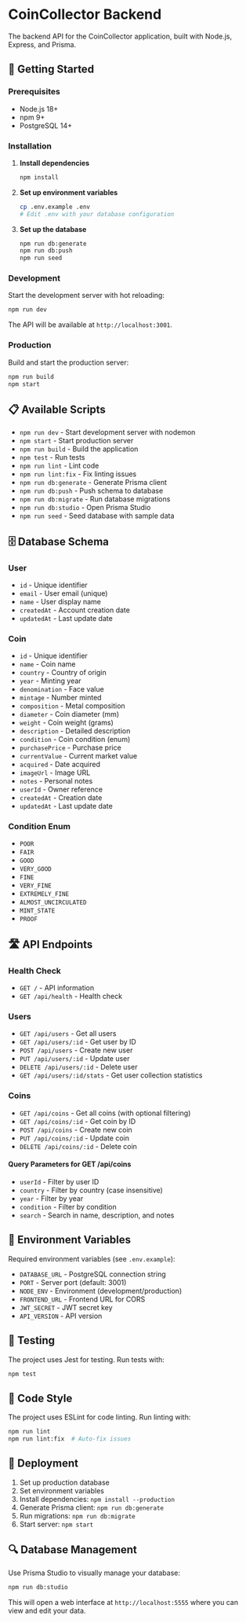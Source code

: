 # CoinCollector Backend

The backend API for the CoinCollector application, built with Node.js, Express, and Prisma.

## 🚀 Getting Started

### Prerequisites
- Node.js 18+
- npm 9+
- PostgreSQL 14+

### Installation

1. **Install dependencies**
   ```bash
   npm install
   ```

2. **Set up environment variables**
   ```bash
   cp .env.example .env
   # Edit .env with your database configuration
   ```

3. **Set up the database**
   ```bash
   npm run db:generate
   npm run db:push
   npm run seed
   ```

### Development

Start the development server with hot reloading:
```bash
npm run dev
```

The API will be available at `http://localhost:3001`.

### Production

Build and start the production server:
```bash
npm run build
npm start
```

## 📋 Available Scripts

- `npm run dev` - Start development server with nodemon
- `npm start` - Start production server
- `npm run build` - Build the application
- `npm test` - Run tests
- `npm run lint` - Lint code
- `npm run lint:fix` - Fix linting issues
- `npm run db:generate` - Generate Prisma client
- `npm run db:push` - Push schema to database
- `npm run db:migrate` - Run database migrations
- `npm run db:studio` - Open Prisma Studio
- `npm run seed` - Seed database with sample data

## 🗄️ Database Schema

### User
- `id` - Unique identifier
- `email` - User email (unique)
- `name` - User display name
- `createdAt` - Account creation date
- `updatedAt` - Last update date

### Coin
- `id` - Unique identifier
- `name` - Coin name
- `country` - Country of origin
- `year` - Minting year
- `denomination` - Face value
- `mintage` - Number minted
- `composition` - Metal composition
- `diameter` - Coin diameter (mm)
- `weight` - Coin weight (grams)
- `description` - Detailed description
- `condition` - Coin condition (enum)
- `purchasePrice` - Purchase price
- `currentValue` - Current market value
- `acquired` - Date acquired
- `imageUrl` - Image URL
- `notes` - Personal notes
- `userId` - Owner reference
- `createdAt` - Creation date
- `updatedAt` - Last update date

### Condition Enum
- `POOR`
- `FAIR` 
- `GOOD`
- `VERY_GOOD`
- `FINE`
- `VERY_FINE`
- `EXTREMELY_FINE`
- `ALMOST_UNCIRCULATED`
- `MINT_STATE`
- `PROOF`

## 🛣️ API Endpoints

### Health Check
- `GET /` - API information
- `GET /api/health` - Health check

### Users
- `GET /api/users` - Get all users
- `GET /api/users/:id` - Get user by ID
- `POST /api/users` - Create new user
- `PUT /api/users/:id` - Update user
- `DELETE /api/users/:id` - Delete user
- `GET /api/users/:id/stats` - Get user collection statistics

### Coins
- `GET /api/coins` - Get all coins (with optional filtering)
- `GET /api/coins/:id` - Get coin by ID
- `POST /api/coins` - Create new coin
- `PUT /api/coins/:id` - Update coin
- `DELETE /api/coins/:id` - Delete coin

#### Query Parameters for GET /api/coins
- `userId` - Filter by user ID
- `country` - Filter by country (case insensitive)
- `year` - Filter by year
- `condition` - Filter by condition
- `search` - Search in name, description, and notes

## 🔧 Environment Variables

Required environment variables (see `.env.example`):

- `DATABASE_URL` - PostgreSQL connection string
- `PORT` - Server port (default: 3001)
- `NODE_ENV` - Environment (development/production)
- `FRONTEND_URL` - Frontend URL for CORS
- `JWT_SECRET` - JWT secret key
- `API_VERSION` - API version

## 🧪 Testing

The project uses Jest for testing. Run tests with:
```bash
npm test
```

## 📝 Code Style

The project uses ESLint for code linting. Run linting with:
```bash
npm run lint
npm run lint:fix  # Auto-fix issues
```

## 🚀 Deployment

1. Set up production database
2. Set environment variables
3. Install dependencies: `npm install --production`
4. Generate Prisma client: `npm run db:generate`
5. Run migrations: `npm run db:migrate`
6. Start server: `npm start`

## 🔍 Database Management

Use Prisma Studio to visually manage your database:
```bash
npm run db:studio
```

This will open a web interface at `http://localhost:5555` where you can view and edit your data.